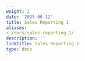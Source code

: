 ```yaml
---
weight: 2
date: '2025-06-12'
title: Sales Reporting 1
aliases:
- /docs/sales-reporting_1/
description: ''
linkTitle: Sales Reporting 1
type: docs
---
```


